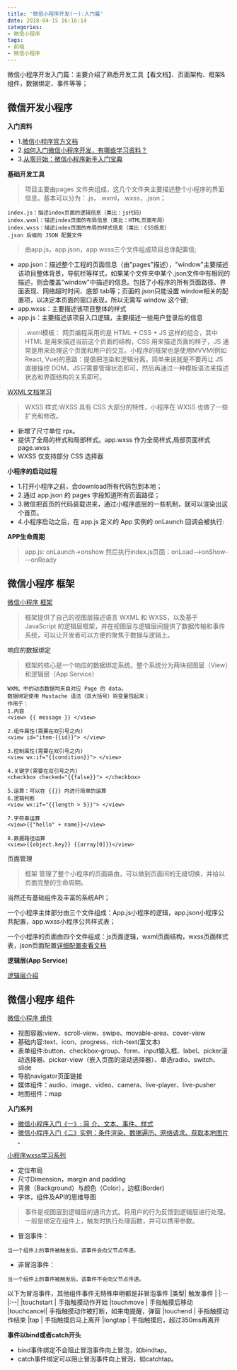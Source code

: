 ```yaml
---
title: '微信小程序开发(一):入门篇'
date: 2018-04-15 16:16:14
categories:
- 微信小程序
tags: 
- 前端
- 微信小程序
---
```


微信小程序开发入门篇：主要介绍了熟悉开发工具【看文档】、页面架构、框架&组件，数据绑定、事件等等；
<!-- more -->

## 微信开发小程序

**入门资料**

- 1.[微信小程序官方文档](https://developers.weixin.qq.com/miniprogram/dev/)
- 2.[如何入门微信小程序开发，有哪些学习资料？](https://www.zhihu.com/question/50907897)
- 3.[从零开始：微信小程序新手入门宝典](http://www.wxapp-union.com/forum.php?mod=viewthread&tid=1989)

**基础开发工具**

> 项目主要由pages 文件夹组成，这几个文件夹主要描述整个小程序的界面信息。基本可以分为：.js，.wxml，.wxss，.json；

```
index.js：描述index页面的逻辑信息（类比：js代码）
index.wxml：描述index页面的布局信息（类比：HTML页面布局）
index.wxss：描述index页面的布局的样式信息（类比：CSS信息）
.json 后缀的 JSON 配置文件
```
> 由app.js，app.json，app.wxss三个文件组成项目总体配置信;

- app.json：描述整个工程的页面信息（由"pages"描述），"window"主要描述该项目整体背景，导航栏等样式，如果某个文件夹中某个.json文件中有相同的描述，则会覆盖"window"中描述的信息。包括了小程序的所有页面路径、界面表现、网络超时时间、底部 tab等；页面的.json只能设置 window相关的配置项，以决定本页面的窗口表现，所以无需写 window 这个键;
- app.wxss：主要描述该项目整体的样式
- app.js：主要描述该项目入口逻辑，主要描述一些用户登录后的信息

> .wxml模板： 网页编程采用的是 HTML + CSS + JS 这样的组合，其中 HTML 是用来描述当前这个页面的结构，CSS 用来描述页面的样子，JS 通常是用来处理这个页面和用户的交互。小程序的框架也是使用MVVM(例如 React, Vue)的思路：提倡把渲染和逻辑分离。简单来说就是不要再让 JS 直接操控 DOM，JS只需要管理状态即可，然后再通过一种模板语法来描述状态和界面结构的关系即可。

[WXML文档学习](https://developers.weixin.qq.com/miniprogram/dev/framework/view/wxml/)

> WXSS 样式:WXSS 具有 CSS 大部分的特性，小程序在 WXSS 也做了一些扩充和修改。

- 新增了尺寸单位 rpx。
- 提供了全局的样式和局部样式。app.wxss 作为全局样式,局部页面样式 page.wxss 
- WXSS 仅支持部分 CSS 选择器



**小程序的启动过程**

- 1.打开小程序之前，会download所有代码包到本地；
- 2.通过 app.json 的 pages 字段知道所有页面路径；
- 3.微信把首页的代码装载进来，通过小程序底层的一些机制，就可以渲染出这个首页。
- 4.小程序启动之后，在 app.js 定义的 App 实例的 onLaunch 回调会被执行:

**APP生命周期**

> app.js: onLaunch->onshow  然后执行index.js页面：onLoad-->onShow---onReady


## 微信小程序 框架

[微信小程序 框架](https://developers.weixin.qq.com/miniprogram/dev/framework/structure.html)

> 框架提供了自己的视图层描述语言 WXML 和 WXSS，以及基于 JavaScript 的逻辑层框架，并在视图层与逻辑层间提供了数据传输和事件系统，可以让开发者可以方便的聚焦于数据与逻辑上。

响应的数据绑定

> 框架的核心是一个响应的数据绑定系统。整个系统分为两块视图层（View）和逻辑层（App Service）


```
WXML 中的动态数据均来自对应 Page 的 data。
数据绑定使用 Mustache 语法（双大括号）将变量包起来；
作用于：
1.内容
<view> {{ message }} </view>

2.组件属性(需要在双引号之内)
<view id="item-{{id}}"> </view>

3.控制属性(需要在双引号之内)
<view wx:if="{{condition}}"> </view>

4.关键字(需要在双引号之内)
<checkbox checked="{{false}}"> </checkbox>

5.运算：可以在 {{}} 内进行简单的运算
6.逻辑判断
<view wx:if="{{length > 5}}"> </view>

7.字符串运算
<view>{{"hello" + name}}</view>

8.数据路径运算
<view>{{object.key}} {{array[0]}}</view>
```



页面管理

> 框架 管理了整个小程序的页面路由，可以做到页面间的无缝切换，并给以页面完整的生命周期。

当然还有基础组件及丰富的系统API；

一个小程序主体部分由三个文件组成：App.js小程序的逻辑，app.json小程序公共配置，app.wxss小程序公共样式表；

一个小程序的页面由四个文件组成：js页面逻辑，wxml页面结构，wxss页面样式表，json页面配置[详细配置查看文档](https://developers.weixin.qq.com/miniprogram/dev/framework/config.html)

**逻辑层(App Service)**

[逻辑层介绍](https://developers.weixin.qq.com/miniprogram/dev/framework/app-service)



## 微信小程序 组件

[微信小程序 组件](https://developers.weixin.qq.com/miniprogram/dev/component/)

- 视图容器:view、scroll-view、swipe、movable-area、cover-view
- 基础内容:text、icon、progress、rich-text(富文本)
- 表单组件:button、checkbox-group、form、input输入框、label、picker滚动选择器、picker-view（嵌入页面的滚动选择器）、单选radio、switch、slide
- 导航navigator页面链接
- 媒体组件：audio、image、video、camera、live-player、live-pusher
- 地图组件：map


**入门系列**

- [微信小程序入门《一》: 简 介、文本、事件、样式](http://www.wxapp-union.com/article-1002-1.html)
- [微信小程序入门《二》实例：条件渲染、数据遍历、网络请求、获取本地图片 .](http://www.wxapp-union.com/article-1003-1.html)

[小程序wxss学习系列](http://www.wxapp-union.com/article-1046-1.html)

- 定位布局
- 尺寸Dimension，margin and padding
- 背景（Background）与颜色（Color），边框(Border)
- 字体，组件及API的思维导图


> 事件是视图层到逻辑层的通讯方式。将用户的行为反馈到逻辑层进行处理。一般是绑定在组件上，触发时执行处理函数，并可以携带参数。

- 冒泡事件：
```
当一个组件上的事件被触发后，该事件会向父节点传递。
```
- 非冒泡事件：
```
当一个组件上的事件被触发后，该事件不会向父节点传递。
```
以下为冒泡事件，其他组件事件无特殊申明都是非冒泡事件
|类型|	触发事件  |
|:--|:--|
|touchstart  |  	手指触摸动作开始
|touchmove |	手指触摸后移动
|touchcancel|	手指触摸动作被打断，如来电提醒，弹窗
|touchend   | 	手指触摸动作结束
|tap          |     	手指触摸后马上离开
|longtap   |     	手指触摸后，超过350ms再离开

**事件以bind或者catch开头**

- bind事件绑定不会阻止冒泡事件向上冒泡，如bindtap。
- catch事件绑定可以阻止冒泡事件向上冒泡，如catchtap。

